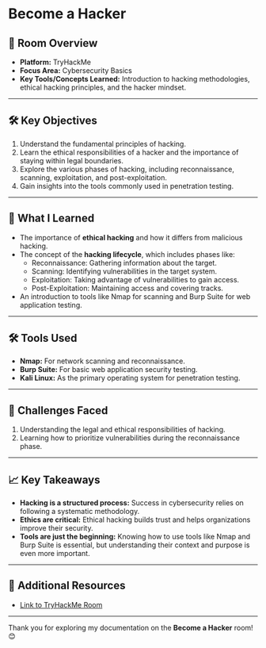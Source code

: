 # Become a Hacker

## 🌟 Room Overview
- **Platform:** TryHackMe
- **Focus Area:** Cybersecurity Basics
- **Key Tools/Concepts Learned:** Introduction to hacking methodologies, ethical hacking principles, and the hacker mindset.

---

## 🛠 Key Objectives
1. Understand the fundamental principles of hacking.
2. Learn the ethical responsibilities of a hacker and the importance of staying within legal boundaries.
3. Explore the various phases of hacking, including reconnaissance, scanning, exploitation, and post-exploitation.
4. Gain insights into the tools commonly used in penetration testing.

---

## 📘 What I Learned
- The importance of **ethical hacking** and how it differs from malicious hacking.
- The concept of the **hacking lifecycle**, which includes phases like:
  - Reconnaissance: Gathering information about the target.
  - Scanning: Identifying vulnerabilities in the target system.
  - Exploitation: Taking advantage of vulnerabilities to gain access.
  - Post-Exploitation: Maintaining access and covering tracks.
- An introduction to tools like Nmap for scanning and Burp Suite for web application testing.

---

## 🛠 Tools Used
- **Nmap:** For network scanning and reconnaissance.
- **Burp Suite:** For basic web application security testing.
- **Kali Linux:** As the primary operating system for penetration testing.

---

## 🧠 Challenges Faced
1. Understanding the legal and ethical responsibilities of hacking.
2. Learning how to prioritize vulnerabilities during the reconnaissance phase.
   
---

## 📈 Key Takeaways
- **Hacking is a structured process:** Success in cybersecurity relies on following a systematic methodology.
- **Ethics are critical:** Ethical hacking builds trust and helps organizations improve their security.
- **Tools are just the beginning:** Knowing how to use tools like Nmap and Burp Suite is essential, but understanding their context and purpose is even more important.

---

## 🔗 Additional Resources
- [Link to TryHackMe Room](https://tryhackme.com/room/becomeahacker)

---

Thank you for exploring my documentation on the **Become a Hacker** room! 😊
